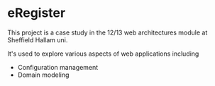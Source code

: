 eRegister
=========

This project is a case study in the 12/13 web architectures module at Sheffield Hallam uni.

It's used to explore various aspects of web applications including 

* Configuration management
* Domain modeling
